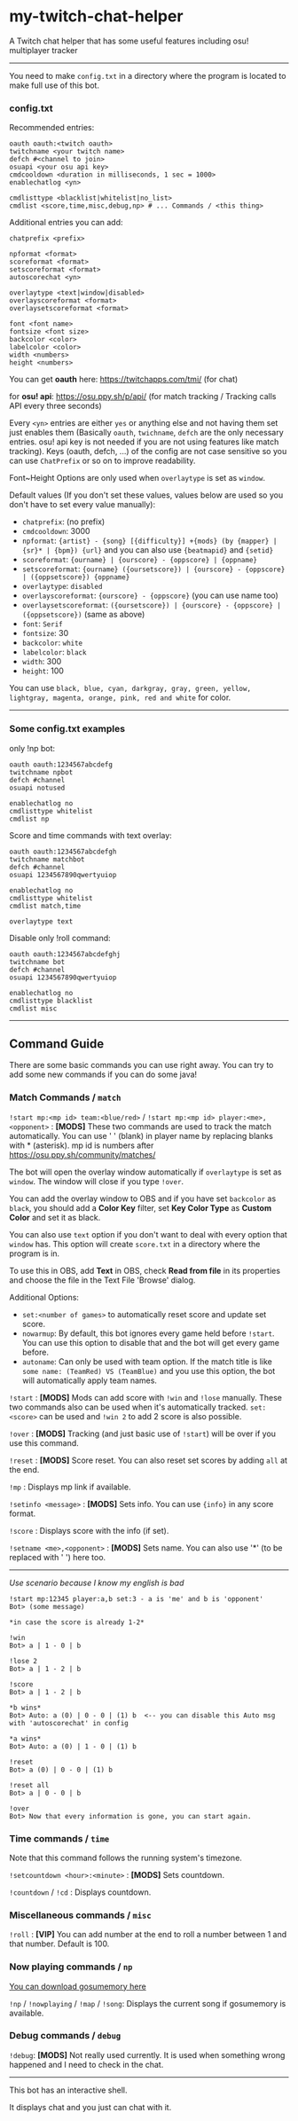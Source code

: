 # my-twitch-chat-helper
A Twitch chat helper that has some useful features including osu! multiplayer tracker

---

You need to make `config.txt` in a directory where the program is located to make full use of this bot.

### config.txt

Recommended entries:

```
oauth oauth:<twitch oauth>
twitchname <your twitch name>
defch #<channel to join>
osuapi <your osu api key>
cmdcooldown <duration in milliseconds, 1 sec = 1000>
enablechatlog <yn>

cmdlisttype <blacklist|whitelist|no_list>
cmdlist <score,time,misc,debug,np> # ... Commands / <this thing>
```

Additional entries you can add:

```
chatprefix <prefix>

npformat <format>
scoreformat <format>
setscoreformat <format>
autoscorechat <yn>

overlaytype <text|window|disabled>
overlayscoreformat <format>
overlaysetscoreformat <format>

font <font name>
fontsize <font size>
backcolor <color>
labelcolor <color>
width <numbers>
height <numbers>
```

You can get **oauth** here: https://twitchapps.com/tmi/ (for chat)

for **osu! api**: https://osu.ppy.sh/p/api/ (for match tracking / Tracking calls API every three seconds)

Every `<yn>` entries are either `yes` or anything else and not having them set just enables them (Basically `oauth`, `twichname`, `defch` are the only necessary entries. osu! api key is not needed if you are not using features like match tracking).
Keys (oauth, defch, ...) of the config are not case sensitive so you can use `ChatPrefix` or so on to improve readability.

Font~Height Options are only used when `overlaytype` is set as `window`.

Default values (If you don't set these values, values below are used so you don't have to set every value manually):
- `chatprefix`: (no prefix)
- `cmdcooldown`: 3000
- `npformat`: `{artist} - {song} [{difficulty}] +{mods} (by {mapper} | {sr}* | {bpm}) {url}` and you can also use `{beatmapid}` and `{setid}`
- `scoreformat`: `{ourname} | {ourscore} - {oppscore} | {oppname}`
- `setscoreformat`: `{ourname} ({oursetscore}) | {ourscore} - {oppscore} | ({oppsetscore}) {oppname}`
- `overlaytype`: `disabled`
- `overlayscoreformat`: `{ourscore} - {oppscore}` (you can use name too)
- `overlaysetscoreformat`: `({oursetscore}) | {ourscore} - {oppscore} | ({oppsetscore})` (same as above)
- `font`: `Serif`
- `fontsize`: 30
- `backcolor`: `white`
- `labelcolor`: `black`
- `width`: 300
- `height`: 100

You can use `black, blue, cyan, darkgray, gray, green, yellow, lightgray, magenta, orange, pink, red and white` for color.

---

### Some config.txt examples

only !np bot:

```
oauth oauth:1234567abcdefg
twitchname npbot
defch #channel
osuapi notused

enablechatlog no
cmdlisttype whitelist
cmdlist np
```

Score and time commands with text overlay:

```
oauth oauth:1234567abcdefgh
twitchname matchbot
defch #channel
osuapi 1234567890qwertyuiop

enablechatlog no
cmdlisttype whitelist
cmdlist match,time

overlaytype text
```

Disable only !roll command:

```
oauth oauth:1234567abcdefghj
twitchname bot
defch #channel
osuapi 1234567890qwertyuiop

enablechatlog no
cmdlisttype blacklist
cmdlist misc
```

---

## Command Guide

There are some basic commands you can use right away. You can try to add some new commands if you can do some java!

### Match Commands / `match`

`!start mp:<mp id> team:<blue/red>` / `!start mp:<mp id> player:<me>,<opponent>` :
**[MODS]** These two commands are used to track the match automatically. You can use ' ' (blank) in player name by replacing blanks with * (asterisk). mp id is numbers after https://osu.ppy.sh/community/matches/

The bot will open the overlay window automatically if `overlaytype` is set as `window`. The window will close if you type `!over`.

You can add the overlay window to OBS and if you have set `backcolor` as `black`, you should add a **Color Key** filter, set **Key Color Type** as **Custom Color** and set it as black.

You can also use `text` option if you don't want to deal with every option that `window` has. This option will create `score.txt` in a directory where the program is in.

To use this in OBS, add **Text** in OBS, check **Read from file** in its properties and choose the file in the Text File 'Browse' dialog.

Additional Options:
- `set:<number of games>` to automatically reset score and update set score.
- `nowarmup`: By default, this bot ignores every game held before `!start`. You can use this option to disable that and the bot will get every game before.
- `autoname`: Can only be used with team option. If the match title is like `some name: (TeamRed) VS (TeamBlue)` and you use this option, the bot will automatically apply team names.

`!start` :
**[MODS]** Mods can add score with `!win` and `!lose` manually. These two commands also can be used when it's automatically tracked. `set:<score>` can be used and `!win 2` to add 2 score is also possible.

`!over` :
**[MODS]** Tracking (and just basic use of `!start`) will be over if you use this command.

`!reset` :
**[MODS]** Score reset. You can also reset set scores by adding `all` at the end.

`!mp` :
Displays mp link if available.

`!setinfo <message>` :
**[MODS]** Sets info. You can use `{info}` in any score format.

`!score` :
Displays score with the info (if set).

`!setname <me>,<opponent>` :
**[MODS]** Sets name. You can also use '*' (to be replaced with ' ') here too.

---

_Use scenario because I know my english is bad_

```
!start mp:12345 player:a,b set:3 - a is 'me' and b is 'opponent'
Bot> (some message)

*in case the score is already 1-2*

!win
Bot> a | 1 - 0 | b

!lose 2
Bot> a | 1 - 2 | b

!score
Bot> a | 1 - 2 | b

*b wins*
Bot> Auto: a (0) | 0 - 0 | (1) b  <-- you can disable this Auto msg with 'autoscorechat' in config

*a wins*
Bot> Auto: a (0) | 1 - 0 | (1) b

!reset
Bot> a (0) | 0 - 0 | (1) b

!reset all
Bot> a | 0 - 0 | b

!over
Bot> Now that every information is gone, you can start again.
```

### Time commands / `time`

Note that this command follows the running system's timezone.

`!setcountdown <hour>:<minute>` :
**[MODS]** Sets countdown.

`!countdown` / `!cd` :
Displays countdown.

### Miscellaneous commands / `misc`

`!roll` :
**[VIP]** You can add number at the end to roll a number between 1 and that number. Default is 100.

### Now playing commands / `np`

[You can download gosumemory here](https://github.com/l3lackshark/gosumemory)

`!np` / `!nowplaying` / `!map` / `!song`:
Displays the current song if gosumemory is available.

### Debug commands / `debug`

`!debug`:
**[MODS]** Not really used currently. It is used when something wrong happened and I need to check in the chat.

---

This bot has an interactive shell.



It displays chat and you just can chat with it.
